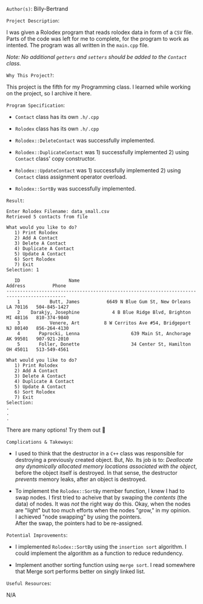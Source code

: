 `Author(s)`: Billy-Bertrand

`Project Description`:

I was given a Rolodex program that reads rolodex data in form of a `CSV` file. <br>
Parts of the code was left for me to complete, for the program to work as intented.
The program was all written in the `main.cpp` file.

_Note: No additional `getters` and `setters` should be added to the `Contact` class._

`Why This Project?`:

This project is the fifth for my Programming class. I learned while working on the project, so I archive it here.

`Program Specification`:

- `Contact` class has its own `.h/.cpp`

- `Rolodex` class has its own `.h/.cpp`

- `Rolodex::DeleteContact` was successfully implemented.

- `Rolodex::DuplicateContact` was 1) successfully implemented 2) using `Contact` class' copy constructor.

- `Rolodex::UpdateContact` was 1) successfully implemented 2) using `Contact` class assignment operator overload.

- `Rolodex::SortBy` was successfully implemented.

`Result`:

```
Enter Rolodex Filename: data_small.csv
Retrieved 5 contacts from file

What would you like to do?
   1) Print Rolodex
   2) Add A Contact
   3) Delete A Contact
   4) Duplicate A Contact
   5) Update A Contact
   6) Sort Rolodex
   7) Exit
Selection: 1

   ID                  Name                                           Address          Phone
--------------------------------------------------------------------------------------------
    1           Butt, James          6649 N Blue Gum St, New Orleans LA 70116   504-845-1427
    2    Darakjy, Josephine            4 B Blue Ridge Blvd, Brighton MI 48116   810-374-9840
    3           Venere, Art         8 W Cerritos Ave #54, Bridgeport NJ 80140   856-264-4130
    4       Paprocki, Lenna                   639 Main St, Anchorage AK 99501   907-921-2010
    5       Foller, Donette                   34 Center St, Hamilton OH 45011   513-549-4561

What would you like to do?
   1) Print Rolodex
   2) Add A Contact
   3) Delete A Contact
   4) Duplicate A Contact
   5) Update A Contact
   6) Sort Rolodex
   7) Exit
Selection:
.
.
.
```
There are many options! Try them out 👻

`Complications & Takeways`:

- I used to think that the destructor in a `C++` class was responsible for destroying a previously created object. But, _No_. Its job is to: _Deallocate any *dynamically* allocated memory locations associated with the object_, before the object itself is destroyed. In that sense, the destructor _prevents_ memory leaks, after an object is destroyed.

- To implement the `Rolodex::SortBy` member function, I knew I had to swap nodes. I first tried to acheive that by swaping the _contents_ (the data) of nodes. It was _not_ the right way do this. Okay, when the nodes are "light" but too much efforts when the nodes "grow," in my opinion. <br> I achieved "node swapping" by using the pointers. <br> After the swap, the pointers had to be re-assigned.

`Potential Improvements`:

- I implemented `Rolodex::SortBy` using the `insertion sort` algorithm. I could implement the algorithm as a function to reduce redundency.

- Implement another sorting function using `merge sort`. I read somewhere that Merge sort performs better on singly linked list.

`Useful Resources`:

N/A